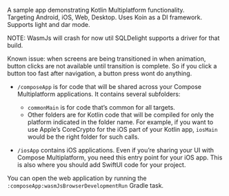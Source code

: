 A sample app demonstrating Kotlin Multiplatform functionality.  
Targeting Android, iOS, Web, Desktop.
Uses Koin as a DI framework.
Supports light and dar mode.

NOTE: WasmJs will crash for now util SQLDelight supports a driver for that build.

Known issue: when screens are being transitioned in when animation, button clicks are not available
until transition is complete. So if you click a button too fast after navigation, a button press wont do anything.

* `/composeApp` is for code that will be shared across your Compose Multiplatform applications.
  It contains several subfolders:
  - `commonMain` is for code that’s common for all targets.
  - Other folders are for Kotlin code that will be compiled for only the platform indicated in the folder name.
    For example, if you want to use Apple’s CoreCrypto for the iOS part of your Kotlin app,
    `iosMain` would be the right folder for such calls.

* `/iosApp` contains iOS applications. Even if you’re sharing your UI with Compose Multiplatform, 
  you need this entry point for your iOS app. This is also where you should add SwiftUI code for your project.

You can open the web application by running the `:composeApp:wasmJsBrowserDevelopmentRun` Gradle task.